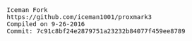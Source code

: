 <pre>
Iceman Fork
https://github.com/iceman1001/proxmark3
Compiled on 9-26-2016
Commit: 7c91c8bf24e2879751a23232b84077f459ee8789
</pre>

